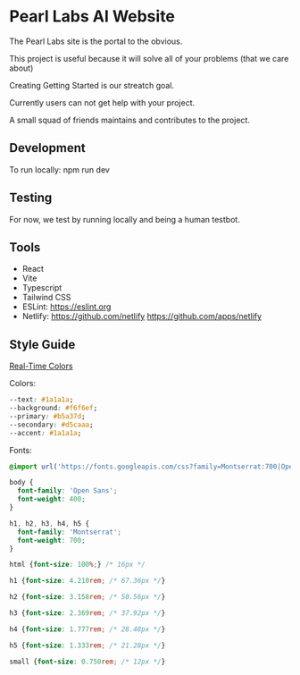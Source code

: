 # Pearl Labs AI Website

The Pearl Labs site is the portal to the obvious.

This project is useful because it will solve all of your problems (that we care about)

Creating Getting Started is our streatch goal.

Currently users can not get help with your project.

A small squad of friends maintains and contributes to the project.

## Development

To run locally: npm run dev

## Testing

For now, we test by running locally and being a human testbot.

## Tools

- React
- Vite
- Typescript
- Tailwind CSS
- ESLint: https://eslint.org
- Netlify: https://github.com/netlify https://github.com/apps/netlify


## Style Guide

[Real-Time Colors](https://www.realtimecolors.com/?colors=1a1a1a-f6f6ef-b5a37d-d5caaa-1a1a1a&fonts=Montserrat-Open%20Sans)

Colors:
```css
--text: #1a1a1a;
--background: #f6f6ef;
--primary: #b5a37d;
--secondary: #d5caaa;
--accent: #1a1a1a;
```

Fonts:
```css
@import url('https://fonts.googleapis.com/css?family=Montserrat:700|Open%20Sans:400');

body {
  font-family: 'Open Sans';
  font-weight: 400;
}

h1, h2, h3, h4, h5 {
  font-family: 'Montserrat';
  font-weight: 700;
}

html {font-size: 100%;} /* 16px */

h1 {font-size: 4.210rem; /* 67.36px */}

h2 {font-size: 3.158rem; /* 50.56px */}

h3 {font-size: 2.369rem; /* 37.92px */}

h4 {font-size: 1.777rem; /* 28.48px */}

h5 {font-size: 1.333rem; /* 21.28px */}

small {font-size: 0.750rem; /* 12px */}
```